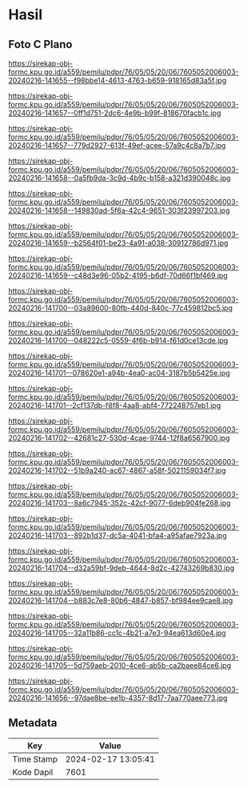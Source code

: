 # Hasil

## Foto C Plano

https://sirekap-obj-formc.kpu.go.id/a559/pemilu/pdpr/76/05/05/20/06/7605052006003-20240216-141655--f98bbe14-4613-4763-b659-918165d83a5f.jpg

https://sirekap-obj-formc.kpu.go.id/a559/pemilu/pdpr/76/05/05/20/06/7605052006003-20240216-141657--0ff1d751-2dc6-4e9b-b99f-818670facb1c.jpg

https://sirekap-obj-formc.kpu.go.id/a559/pemilu/pdpr/76/05/05/20/06/7605052006003-20240216-141657--779d2927-613f-49ef-acee-57a9c4c8a7b7.jpg

https://sirekap-obj-formc.kpu.go.id/a559/pemilu/pdpr/76/05/05/20/06/7605052006003-20240216-141658--0a5fb9da-3c9d-4b9c-b158-a321d390048c.jpg

https://sirekap-obj-formc.kpu.go.id/a559/pemilu/pdpr/76/05/05/20/06/7605052006003-20240216-141658--149830ad-5f6a-42c4-9651-303f23997203.jpg

https://sirekap-obj-formc.kpu.go.id/a559/pemilu/pdpr/76/05/05/20/06/7605052006003-20240216-141659--b2564f01-be23-4a91-a038-30912786d971.jpg

https://sirekap-obj-formc.kpu.go.id/a559/pemilu/pdpr/76/05/05/20/06/7605052006003-20240216-141659--c48d3e96-05b2-4195-b6df-70d66f1bf469.jpg

https://sirekap-obj-formc.kpu.go.id/a559/pemilu/pdpr/76/05/05/20/06/7605052006003-20240216-141700--03a89600-80fb-440d-840c-77c459812bc5.jpg

https://sirekap-obj-formc.kpu.go.id/a559/pemilu/pdpr/76/05/05/20/06/7605052006003-20240216-141700--048222c5-0559-4f6b-b914-f61d0ce13cde.jpg

https://sirekap-obj-formc.kpu.go.id/a559/pemilu/pdpr/76/05/05/20/06/7605052006003-20240216-141701--078620e1-a94b-4ea0-ac04-3187b5b5425e.jpg

https://sirekap-obj-formc.kpu.go.id/a559/pemilu/pdpr/76/05/05/20/06/7605052006003-20240216-141701--2cf137db-f8f8-4aa8-abf4-772248757eb1.jpg

https://sirekap-obj-formc.kpu.go.id/a559/pemilu/pdpr/76/05/05/20/06/7605052006003-20240216-141702--42681c27-530d-4cae-9744-12f8a6567900.jpg

https://sirekap-obj-formc.kpu.go.id/a559/pemilu/pdpr/76/05/05/20/06/7605052006003-20240216-141702--51b9a240-ac67-4867-a58f-5021159034f7.jpg

https://sirekap-obj-formc.kpu.go.id/a559/pemilu/pdpr/76/05/05/20/06/7605052006003-20240216-141703--8a6c7945-352c-42cf-9077-6deb904fe268.jpg

https://sirekap-obj-formc.kpu.go.id/a559/pemilu/pdpr/76/05/05/20/06/7605052006003-20240216-141703--892b1d37-dc5a-4041-bfa4-a95afae7923a.jpg

https://sirekap-obj-formc.kpu.go.id/a559/pemilu/pdpr/76/05/05/20/06/7605052006003-20240216-141704--d32a59bf-9deb-4644-8d2c-42743269b830.jpg

https://sirekap-obj-formc.kpu.go.id/a559/pemilu/pdpr/76/05/05/20/06/7605052006003-20240216-141704--b883c7e8-80b6-4847-b857-bf984ee9cae8.jpg

https://sirekap-obj-formc.kpu.go.id/a559/pemilu/pdpr/76/05/05/20/06/7605052006003-20240216-141705--32a11b86-cc1c-4b21-a7e3-94ea613d60e4.jpg

https://sirekap-obj-formc.kpu.go.id/a559/pemilu/pdpr/76/05/05/20/06/7605052006003-20240216-141705--5d759aeb-2010-4ce6-ab5b-ca2baee84ce6.jpg

https://sirekap-obj-formc.kpu.go.id/a559/pemilu/pdpr/76/05/05/20/06/7605052006003-20240216-141656--97dae8be-ee1b-4357-8d17-7aa770aee773.jpg


## Metadata

| Key        | Value               |
| ---------- | ------------------- |
| Time Stamp | 2024-02-17 13:05:41 |
| Kode Dapil | 7601                |



